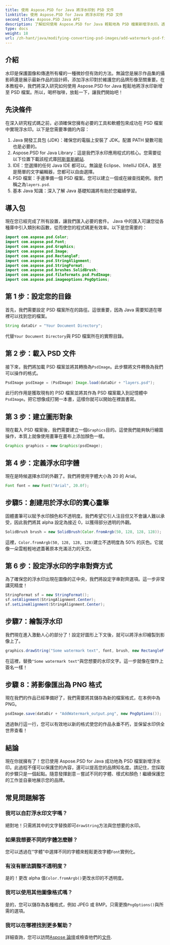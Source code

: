 ```yaml
---
title: 使用 Aspose.PSD for Java 將浮水印到 PSD 文件
linktitle: 使用 Aspose.PSD for Java 將浮水印到 PSD 文件
second_title: Aspose.PSD Java API
description: 了解如何使用 Aspose.PSD for Java 輕鬆地為 PSD 檔案新增浮水印。透過簡單的逐步指南保護您的影像。
type: docs
weight: 18
url: /zh-hant/java/modifying-converting-psd-images/add-watermark-psd-files/
---
```

## 介紹
水印是保護圖像和傳達所有權的一種微妙但有效的方法。無論您是展示作品集的攝影師還是展示最新作品的設計師，添加浮水印對於維護您的品牌形像至關重要。在本教程中，我們將深入研究如何使用 Aspose.PSD for Java 輕鬆地將浮水印新增至 PSD 檔案。所以，喝杯咖啡，放鬆一下，讓我們開始吧！
## 先決條件
在深入研究程式碼之前，必須確保您擁有必要的工具和軟體包來成功在 PSD 檔案中實現浮水印。以下是您需要準備的內容：
1. Java 開發工具包 (JDK)：確保您的電腦上安裝了 JDK。配置 PATH 變數可能也是必要的。
2. Aspose.PSD for Java Library：這是我們浮水印應用程式的核心。您需要從以下位置下載該程式庫[阿斯普斯網站](https://releases.aspose.com/psd/java/).
3. IDE：您選擇的任何 Java IDE 都可以。無論是 Eclipse、IntelliJ IDEA，甚至是簡單的文字編輯器，您都可以自由選擇。
4.  PSD 檔案：手邊準備一個 PSD 檔案。您可以建立一個或在線查找範例。我們稱之為`layers.psd`.
5. 基本 Java 知識：深入了解 Java 基礎知識將有助於您繼續學習。
## 導入包
現在您已經完成了所有設置，讓我們匯入必要的套件。 Java 中的匯入可讓您從各種庫中引入類別和函數，從而使您的程式碼更有效率。以下是您需要的：
```java
import com.aspose.psd.Color;
import com.aspose.psd.Font;
import com.aspose.psd.Graphics;
import com.aspose.psd.Image;
import com.aspose.psd.RectangleF;
import com.aspose.psd.StringAlignment;
import com.aspose.psd.StringFormat;
import com.aspose.psd.brushes.SolidBrush;
import com.aspose.psd.fileformats.psd.PsdImage;
import com.aspose.psd.imageoptions.PngOptions;
```
## 第 1 步：設定您的目錄
首先，我們需要設定 PSD 檔案所在的路徑。這很重要，因為 Java 需要知道在哪裡可以找到您的檔案。 
```java
String dataDir = "Your Document Directory";
```
代替`Your Document Directory`與 PSD 檔案所在的實際目錄。
## 第 2 步：載入 PSD 文件
接下來，我們將加載 PSD 檔案並將其轉換為`PsdImage`。此步驟將文件轉換為我們可以操作的格式。
```java
PsdImage psdImage = (PsdImage) Image.load(dataDir + "layers.psd");
```
此行的作用是獲取現有的 PSD 檔案並將其作為 PSD 檔案載入到記憶體中`PsdImage`。把它想像成打開一本書，這樣你就可以開始在裡面書寫。
## 第 3 步：建立圖形對象
現在載入 PSD 檔案後，我們需要建立一個`Graphics`目的。這使我們能夠執行繪圖操作，本質上就像使用畫筆在畫布上添加顏色一樣。
```java
Graphics graphics = new Graphics(psdImage);
```
## 第 4 步：定義浮水印字體
現在是時候選擇水印的外觀了。我們將使用字體大小為 20 的 Arial。
```java
Font font = new Font("Arial", 20.0f);
```
## 步驟5：創建用於浮水印的實心畫筆
固體畫筆可以賦予水印顏色和不透明度。我們希望它引人注目但又不會讓人難以承受，因此我們將其 alpha 設定為接近 0，以獲得部分透明的外觀。
```java
SolidBrush brush = new SolidBrush(Color.fromArgb(50, 128, 128, 128));
```
這裡，`Color.fromArgb(50, 128, 128, 128)`建立不透明度為 50% 的灰色。它就像一朵雲輕輕地遮蓋著原本充滿活力的天空。
## 第 6 步：設定浮水印的字串對齊方式
為了確保您的浮水印出現在圖像的正中央，我們將設定字串對齊選項。這一步非常講究精度！
```java
StringFormat sf = new StringFormat();
sf.setAlignment(StringAlignment.Center);
sf.setLineAlignment(StringAlignment.Center);
```
## 步驟7：繪製浮水印
我們現在進入激動人心的部分了！設定好圖形上下文後，就可以將浮水印繪製到影像上了。
```java
graphics.drawString("Some watermark text", font, brush, new RectangleF(0, 0, psdImage.getWidth(), psdImage.getHeight()), sf);
```
在這裡，替換`"Some watermark text"`與您想要的水印文字。這一步就像在傑作上簽名一樣！
## 步驟 8：將影像匯出為 PNG 格式
現在我們的作品已經準備好了，我們需要將其儲存為新的檔案格式，在本例中為 PNG。 
```java
psdImage.save(dataDir + "AddWatermark_output.png", new PngOptions());
```
透過執行這一行，您可以有效地以新的格式使您的作品永垂不朽，並保留水印供全世界查看！
## 結論
現在你就擁有了！您已使用 Aspose.PSD for Java 成功地為 PSD 檔案新增浮水印。此過程不僅可以保護您的內容，還可以提高您的品牌知名度。請記住，您採取的步驟只是一個起點。隨意發揮創意－嘗試不同的字體、樣式和顏色！繼續保護您的工作並自豪地展示您的品牌。 
## 常見問題解答
### 我可以自訂浮水印文字嗎？
絕對地！只需將其中的文字替換即可`drawString`方法與您想要的水印。
### 如果我想要不同的字體怎麼辦？
您可以透過在“字體”中選擇不同的字體來輕鬆更改字體`Font`實例化。
### 有沒有辦法調整不透明度？
是的！更改 alpha 值`Color.fromArgb()`更改水印的不透明度。
### 我可以使用其他圖像格式嗎？
是的，您可以儲存為各種格式，例如 JPEG 或 BMP。只需更換`PngOptions()`與所需的選項。
### 我可以在哪裡找到更多幫助？
詳細查詢，您可以訪問[Aspose 論壇](https://forum.aspose.com/c/psd/34)或檢查他們的[文件](https://reference.aspose.com/psd/java/).